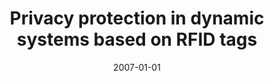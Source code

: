 ---
# Documentation: https://wowchemy.com/docs/managing-content/

title: Privacy protection in dynamic systems based on RFID tags
subtitle: ''
summary: ''
authors:
- Jacek Cichoń
- Marek Klonowski
- Mirosław Kutyłowski
tags: []
categories: []
date: '2007-01-01'
lastmod: 2022-10-07T05:12:48Z
featured: false
draft: false

# Featured image
# To use, add an image named `featured.jpg/png` to your page's folder.
# Focal points: Smart, Center, TopLeft, Top, TopRight, Left, Right, BottomLeft, Bottom, BottomRight.
image:
  caption: ''
  focal_point: ''
  preview_only: false

# Projects (optional).
#   Associate this post with one or more of your projects.
#   Simply enter your project's folder or file name without extension.
#   E.g. `projects = ["internal-project"]` references `content/project/deep-learning/index.md`.
#   Otherwise, set `projects = []`.
projects: []
publishDate: '2022-10-07T05:12:47.721125Z'
publication_types:
- '1'
abstract: ''
publication: '*Fifth Annual IEEE International Conference on Pervasive Computing and
  Communications. PerComWorkshops 2007. Proceedings, White Plains, New York, USA,
  19-23 March 2007.*'
doi: 10.1109/PERCOMW.2007.96
---